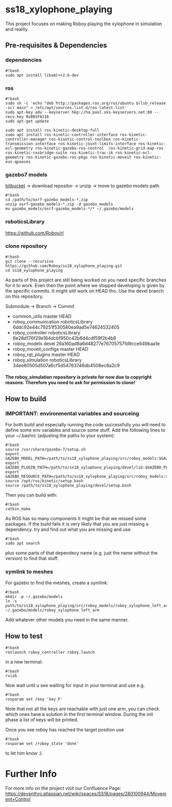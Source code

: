 # ss18_xylophone_playing
This project focuses on making Roboy playing the xylophone in simulation and reality.

## Pre-requisites & Dependencies

### dependencies 
```
#!bash
sudo apt install libxml++2.6-dev 
```

### ros
```
#!bash
sudo sh -c 'echo "deb http://packages.ros.org/ros/ubuntu $(lsb_release -sc) main" > /etc/apt/sources.list.d/ros-latest.list'
sudo apt-key adv --keyserver hkp://ha.pool.sks-keyservers.net:80 --recv-key 0xB01FA116
sudo apt-get update

sudo apt install ros-kinetic-desktop-full
sudo apt install ros-kinetic-controller-interface ros-kinetic-controller-manager ros-kinetic-control-toolbox ros-kinetic-transmission-interface ros-kinetic-joint-limits-interface ros-kinetic-ecl-geometry ros-kinetic-gazebo-ros-control  ros-kinetic-grid-map-ros ros-kinetic-rosbridge-suite ros-kinetic-trac-ik ros-kinetic-ecl-geometry ros-kinetic-gazebo-ros-pkgs ros-kinetic-moveit ros-kinetic-eus-qpoases
```

### gazebo7 models

[bitbucket](https://bitbucket.org/osrf/gazebo_models/downloads) -> download repositor -> unzip -> move to gazebo models path
```
#!bash
cd /path/to/osrf-gazebo_models-*.zip
unzip osrf-gazebo_models-*.zip -d gazebo_models
mv gazebo_models/osrf-gazebo_models-*/* ~/.gazebo/models
```

### roboticsLibrary
https://github.com/Roboy/rl

### clone repository
```
#!bash
git clone --recursive https://github.com/Roboy/ss18_xylophone_playing.git
cd ss18_xylophone_playing
```

As parts of this project are still being worked on you need specific branches for it to work. Even then the point where we stopped developing is given by the specific commits. It might sitll work on HEAD tho.
Use the devel branch on this repository.

Submodule -> Branch -> Commit
- common_utils master HEAD
- roboy_communication roboticsLibrary 6ddc92e44c79251f530580ea9ad5e74624532405
- roboy_controller roboticsLibrary 6e28d176f29e164dcbf950c42b6d4cdf59f2b4b8
- roboy_models devel 26a160ad8a6d48277e76705757fd9cce649baa1e
- roboy_moveit_configs master HEAD
- roboy_rqt_plugins master HEAD
- roboy_simulation roboticsLibrary 34ee80505d507a6cf5d54763746db4508ec6a2c9

#### The roboy_simulation repository is private for now due to copyright reasons. Therefore you need to ask for permission to clone!

## How to build

### IMPORTANT: environmental variables and sourceing
For both build and especially running the code successfully you will need to define some env variables and source some stuff. Add the following lines to your ~/.bashrc (adjusting the paths to your system):
```
#!bash
source /usr/share/gazebo-7/setup.sh
export GAZEBO_MODEL_PATH=/path/to/ss18_xylophone_playing/src/roboy_models:$GAZEBO_MODEL_PATH
export GAZEBO_PLUGIN_PATH=/path/to/ss18_xylophone_playing/devel/lib:$GAZEBO_PLUGIN_PATH
export GAZEBO_RESOURCE_PATH=/path/to/ss18_xylophone_playing/src/roboy_models:$GAZEBO_RESOURCE_PATH
source /opt/ros/kinetic/setup.bash
source /path/to/ss18_xylophone_playing/devel/setup.bash
```
Then you can build with:
```
#!bash
catkin_make
```
As ROS has so many components it might be that we missed some packages. If the build fails it is very likely that you are just missing a dependency. try and find out what you are missing and use 
```
#!bash
sudo apt search
```
plus some parts of that dependecy name (e.g. just the name without the version) to find that stuff.

### symlink to meshes
For gazebo to find the meshes, create a symlink:
```
#!bash
mkdir -p ~/.gazebo/models
ln -s path/to/ss18_xylophone_playing/src/roboy_models/roboy_xylophone_left_arm ~/.gazebo/models/roboy_xylophone_left_arm
```
Add whatever other models you need in the same manner.

## How to test
```
#!bash
roslaunch roboy_controller roboy.launch
```
in a new terminal:
```
#!bash
rviz&
```
Now wait until u see waiting for input in your terminal and use e.g.
```
#!bash
rosparam set /key 'key_F'
```
Note that not all the keys are reachable with just one arm, you can check which ones have a solution in the first terminal window. During the init phase a list of keys will be printed.

Once you see roboy has reached the target position use
```
#!bash
rosparam set /roboy_state 'done'
```
to let him know :).

# Further Info
For more info on the project visit our Confluence Page:
https://devanthro.atlassian.net/wiki/spaces/SS18/pages/280100944/Movement+Control
